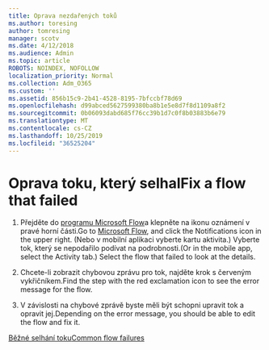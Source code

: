 ```yaml
---
title: Oprava nezdařených toků
ms.author: toresing
author: tomresing
manager: scotv
ms.date: 4/12/2018
ms.audience: Admin
ms.topic: article
ROBOTS: NOINDEX, NOFOLLOW
localization_priority: Normal
ms.collection: Adm_O365
ms.custom: ''
ms.assetid: 856b15c9-2b41-4528-8195-7bfccbf78d69
ms.openlocfilehash: d99abced5627599380ba8b1e5e8d7f8d1109a8f2
ms.sourcegitcommit: 0b06093dabd685f76cc39b1d7c0f8b03883b6e79
ms.translationtype: MT
ms.contentlocale: cs-CZ
ms.lasthandoff: 10/25/2019
ms.locfileid: "36525204"
---
```

# <a name="fix-a-flow-that-failed"></a><span data-ttu-id="ac0af-102">Oprava toku, který selhal</span><span class="sxs-lookup"><span data-stu-id="ac0af-102">Fix a flow that failed</span></span>

1. <span data-ttu-id="ac0af-103">Přejděte do [programu Microsoft Flow](https://flow.microsoft.com/)a klepněte na ikonu oznámení v pravé horní části.</span><span class="sxs-lookup"><span data-stu-id="ac0af-103">Go to [Microsoft Flow](https://flow.microsoft.com/), and click the Notifications icon in the upper right.</span></span> <span data-ttu-id="ac0af-104">(Nebo v mobilní aplikaci vyberte kartu aktivita.) Vyberte tok, který se nepodařilo podívat na podrobnosti.</span><span class="sxs-lookup"><span data-stu-id="ac0af-104">(Or in the mobile app, select the Activity tab.) Select the flow that failed to look at the details.</span></span>
    
2. <span data-ttu-id="ac0af-105">Chcete-li zobrazit chybovou zprávu pro tok, najděte krok s červeným vykřičníkem.</span><span class="sxs-lookup"><span data-stu-id="ac0af-105">Find the step with the red exclamation icon to see the error message for the flow.</span></span>
    
3. <span data-ttu-id="ac0af-106">V závislosti na chybové zprávě byste měli být schopni upravit tok a opravit jej.</span><span class="sxs-lookup"><span data-stu-id="ac0af-106">Depending on the error message, you should be able to edit the flow and fix it.</span></span> 
    
[<span data-ttu-id="ac0af-107">Běžné selhání toku</span><span class="sxs-lookup"><span data-stu-id="ac0af-107">Common flow failures</span></span>](https://go.microsoft.com/fwlink/?linkid=872110)
  

